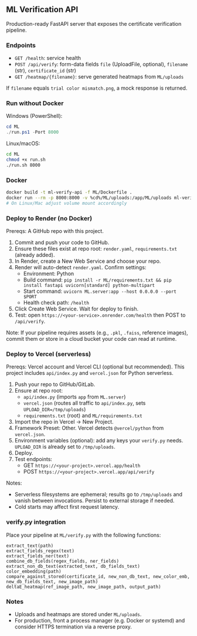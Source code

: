 ## ML Verification API

Production-ready FastAPI server that exposes the certificate verification pipeline.

### Endpoints
- `GET /health`: service health
- `POST /api/verify`: form-data fields `file` (UploadFile, optional), `filename` (str), `certificate_id` (str)
- `GET /heatmap/{filename}`: serve generated heatmaps from `ML/uploads`

If `filename` equals `trial color mismatch.png`, a mock response is returned.

### Run without Docker
Windows (PowerShell):
```powershell
cd ML
./run.ps1 -Port 8000
```

Linux/macOS:
```bash
cd ML
chmod +x run.sh
./run.sh 8000
```

### Docker
```bash
docker build -t ml-verify-api -f ML/Dockerfile .
docker run --rm -p 8000:8000 -v %cd%/ML/uploads:/app/ML/uploads ml-verify-api
# On Linux/Mac adjust volume mount accordingly
```

### Deploy to Render (no Docker)
Prereqs: A GitHub repo with this project.

1. Commit and push your code to GitHub.
2. Ensure these files exist at repo root: `render.yaml`, `requirements.txt` (already added).
3. In Render, create a New Web Service and choose your repo.
4. Render will auto-detect `render.yaml`. Confirm settings:
   - Environment: Python
   - Build command: `pip install -r ML/requirements.txt && pip install fastapi uvicorn[standard] python-multipart`
   - Start command: `uvicorn ML.server:app --host 0.0.0.0 --port $PORT`
   - Health check path: `/health`
5. Click Create Web Service. Wait for deploy to finish.
6. Test: open `https://<your-service>.onrender.com/health` then POST to `/api/verify`.

Note: If your pipeline requires assets (e.g., `.pkl`, `.faiss`, reference images), commit them or store in a cloud bucket your code can read at runtime.

### Deploy to Vercel (serverless)
Prereqs: Vercel account and Vercel CLI (optional but recommended). This project includes `api/index.py` and `vercel.json` for Python serverless.

1. Push your repo to GitHub/GitLab.
2. Ensure at repo root:
   - `api/index.py` (imports `app` from `ML.server`)
   - `vercel.json` (routes all traffic to `api/index.py`, sets `UPLOAD_DIR=/tmp/uploads`)
   - `requirements.txt` (root) and `ML/requirements.txt`
3. Import the repo in Vercel → New Project.
4. Framework Preset: Other. Vercel detects `@vercel/python` from `vercel.json`.
5. Environment variables (optional): add any keys your `verify.py` needs. `UPLOAD_DIR` is already set to `/tmp/uploads`.
6. Deploy.
7. Test endpoints:
   - GET `https://<your-project>.vercel.app/health`
   - POST `https://<your-project>.vercel.app/api/verify`

Notes:
- Serverless filesystems are ephemeral; results go to `/tmp/uploads` and vanish between invocations. Persist to external storage if needed.
- Cold starts may affect first request latency.

### verify.py integration
Place your pipeline at `ML/verify.py` with the following functions:
```text
extract_text(path)
extract_fields_regex(text)
extract_fields_ner(text)
combine_db_fields(regex_fields, ner_fields)
extract_non_db_text(extracted_text, db_fields_text)
color_embedding(path)
compare_against_stored(certificate_id, new_non_db_text, new_color_emb, new_db_fields_text, new_image_path)
deltaE_heatmap(ref_image_path, new_image_path, output_path)
```

### Notes
- Uploads and heatmaps are stored under `ML/uploads`.
- For production, front a process manager (e.g. Docker or systemd) and consider HTTPS termination via a reverse proxy.


